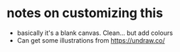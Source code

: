 # notes on customizing this
- basically it's a blank canvas. Clean... but add colours
- Can get some illustrations from https://undraw.co/

